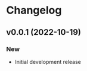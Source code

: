 Changelog
=========

v0.0.1 (2022-10-19)
-------------------

### New

- Initial development release
